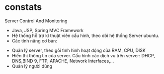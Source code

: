 # constats
Server Control And Monitoring 
- Java, JSP, Spring MVC Framework
- Hệ thống hỗ trợ kĩ thuật viên cấu hình, theo dõi hệ thống Server ubuntu.
- Các tính năng cơ bản:
+ Quản lý server, theo gõi tình hình hoạt động của RAM, CPU, DISK
+ Hiển thị thông tin của server.
Cấu hình các dịch vụ trên server: DHCP, DNS,BIND 9, FTP, APACHE, Network Interfaces,...
+ Quản lý người dùng
